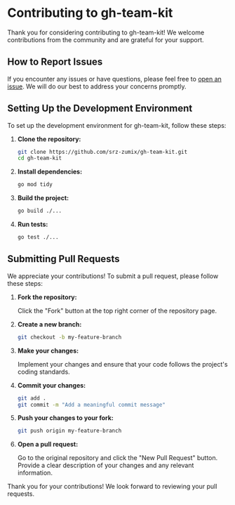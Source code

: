 # Contributing to gh-team-kit

Thank you for considering contributing to gh-team-kit! We welcome contributions from the community and are grateful for your support.

## How to Report Issues

If you encounter any issues or have questions, please feel free to [open an issue](https://github.com/srz-zumix/go-gh-extension/pkg/issues). We will do our best to address your concerns promptly.

## Setting Up the Development Environment

To set up the development environment for gh-team-kit, follow these steps:

1. **Clone the repository:**

   ```sh
   git clone https://github.com/srz-zumix/gh-team-kit.git
   cd gh-team-kit
   ```

2. **Install dependencies:**

   ```sh
   go mod tidy
   ```

3. **Build the project:**

   ```sh
   go build ./...
   ```

4. **Run tests:**

   ```sh
   go test ./...
   ```

## Submitting Pull Requests

We appreciate your contributions! To submit a pull request, please follow these steps:

1. **Fork the repository:**

   Click the "Fork" button at the top right corner of the repository page.

2. **Create a new branch:**

   ```sh
   git checkout -b my-feature-branch
   ```

3. **Make your changes:**

   Implement your changes and ensure that your code follows the project's coding standards.

4. **Commit your changes:**

   ```sh
   git add .
   git commit -m "Add a meaningful commit message"
   ```

5. **Push your changes to your fork:**

   ```sh
   git push origin my-feature-branch
   ```

6. **Open a pull request:**

   Go to the original repository and click the "New Pull Request" button. Provide a clear description of your changes and any relevant information.

Thank you for your contributions! We look forward to reviewing your pull requests.
